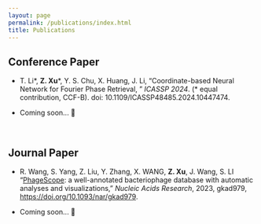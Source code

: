 ```yaml
---
layout: page
permalink: /publications/index.html
title: Publications
---
```


## Conference Paper

- T. Li*, **Z.     Xu***, Y. S. Chu, X. Huang, J. Li, “Coordinate-based Neural Network for Fourier Phase Retrieval, ” *ICASSP* *2024*. (* equal contribution, CCF-B). doi: 10.1109/ICASSP48485.2024.10447474.

- Coming soon... 🚀

  <br>


## Journal Paper

- R. Wang, S. Yang, Z. Liu, Y. Zhang, X. WANG, **Z. Xu**, J. Wang, S. LI “[PhageScope](https://phagescope.deepomics.org/): a well-annotated bacteriophage database with automatic analyses and visualizations,” *Nucleic Acids Research*, 2023, gkad979, https://doi.org/10.1093/nar/gkad979.

- Coming soon... 🚀 

  <br>
